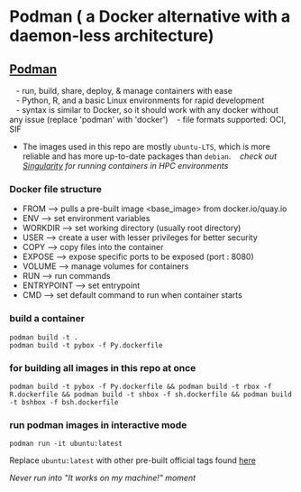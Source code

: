 # Podman ( a Docker alternative with a daemon-less architecture)
## [Podman](https://docs.podman.io/en/latest/)     
   - run, build, share, deploy, & manage containers with ease     
   - Python, R, and a basic Linux environments for rapid development     
   - syntax is similar to Docker, so it should work with any docker without any issue (replace 'podman' with 'docker') 
   - file formats supported: OCI, SIF
   - The images used in this repo are mostly `ubuntu-LTS`, which is more reliable and has more up-to-date packages than `debian`.
   *check out [Singularity](https://docs.sylabs.io/guides/4.2/user-guide/) for running containers in HPC environments*

### Docker file structure
- FROM --> pulls a pre-built image <base_image> from docker.io/quay.io
- ENV --> set environment variables
- WORKDIR --> set working directory (usually root directory)
-  USER --> create a user with lesser privileges for better security
-  COPY --> copy files into the container
- EXPOSE --> expose specific ports to be exposed (port : 8080)
- VOLUME --> manage volumes for containers
- RUN --> run commands
- ENTRYPOINT --> set entrypoint
- CMD --> set default command to run when container starts

### build a container
```shell     
podman build -t .      
podman build -t pybox -f Py.dockerfile  
```  
### for building all images in this repo at once
```shell    
podman build -t pybox -f Py.dockerfile && podman build -t rbox -f R.dockerfile && podman build -t shbox -f sh.dockerfile && podman build -t bshbox -f bsh.dockerfile     
``` 
### run podman images in interactive mode
```shell  
podman run -it ubuntu:latest  
```  
Replace `ubuntu:latest` with other pre-built official tags found [here](https://hub.docker.com/search?badges=official)  
  
*Never run into "It works on my machine!" moment*
